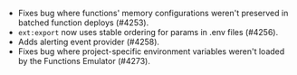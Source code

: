- Fixes bug where functions' memory configurations weren't preserved in batched function deploys (#4253).
- `ext:export` now uses stable ordering for params in .env files (#4256).
- Adds alerting event provider (#4258).
- Fixes bug where project-specific environment variables weren't loaded by the Functions Emulator (#4273).
